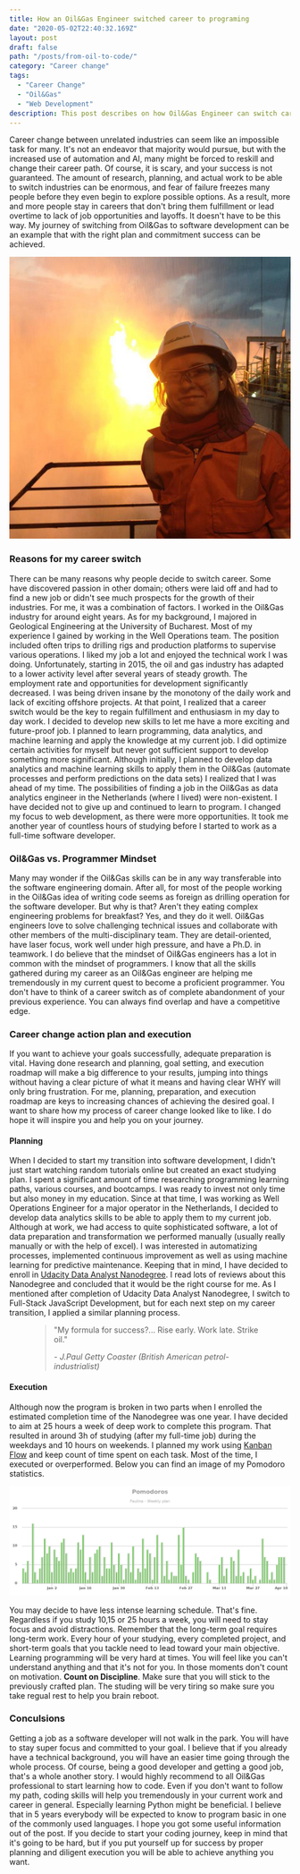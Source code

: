 ```yaml
---
title: How an Oil&Gas Engineer switched career to programing
date: "2020-05-02T22:40:32.169Z"
layout: post
draft: false
path: "/posts/from-oil-to-code/"
category: "Career change"
tags:
  - "Career Change"
  - "Oil&Gas"
  - "Web Development"
description: This post describes on how Oil&Gas Engineer can switch career into software development.
---
```

Career change between unrelated industries can seem like an impossible task for many. It's not an endeavor that majority would pursue, but with the increased use of automation and AI, many might be forced to reskill and change their career path.  Of course, it is scary, and your success is not guaranteed. The amount of research, planning, and actual work to be able to switch industries can be enormous, and fear of failure freezes many people before they even begin to explore possible options. As a result, more and more people stay in careers that don't bring them fulfillment or lead overtime to lack of job opportunities and layoffs. It doesn't have to be this way. My journey of switching from Oil&Gas to software development can be an example that with the right plan and commitment success can be achieved.

 ![Flaring on the Oil&Gas rig](./oilrig.jpg )
### Reasons for my career switch
There can be many reasons why people decide to switch career. Some have discovered passion in other domain; others were laid off and had to find a new job or didn't see much prospects for the growth of their industries. For me, it was a combination of factors. I worked in the Oil&Gas industry for around eight years. As for my background, I majored in Geological Engineering at the University of Bucharest. Most of my experience I gained by working in the Well Operations team. The position included often trips to drilling rigs and production platforms to supervise various operations. I liked my job a lot and enjoyed the technical work I was doing. Unfortunately, starting in 2015, the oil and gas industry has adapted to a lower activity level after several years of steady growth. The employment rate and opportunities for development significantly decreased. I was being driven insane by the monotony of the daily work and lack of exciting offshore projects. At that point, I realized that a career switch would be the key to regain fulfillment and enthusiasm in my day to day work. I decided to develop new skills to let me have a more exciting and future-proof job. I planned to learn programming, data analytics, and machine learning and apply the knowledge at my current job. I did optimize certain activities for myself but never got sufficient support to develop something more significant. Although initially, I planned to develop data analytics and machine learning skills to apply them in the Oil&Gas (automate processes and perform predictions on the data sets) I realized that I was ahead of my time. The possibilities of finding a job in the Oil&Gas as data analytics engineer in the Netherlands (where I lived) were non-existent. I have decided not to give up and continued to learn to program. I changed my focus to web development, as there were more opportunities. It took me another year of countless hours of studying before I started to work as a full-time software developer.

### Oil&Gas vs. Programmer Mindset

Many may wonder if the Oil&Gas skills can be in any way transferable into the software engineering domain. After all, for most of the people working in the Oil&Gas idea of writing code seems as foreign as drilling operation for the software developer. But why is that? Aren't they eating complex engineering problems for breakfast? Yes, and they do it well. Oil&Gas engineers love to solve challenging technical issues and collaborate with other members of the multi-disciplinary team. They are detail-oriented, have laser focus, work well under high pressure, and have a Ph.D. in teamwork. I do believe that the mindset of Oil&Gas engineers has a lot in common with the mindset of programmers.  I know that all the skills gathered during my career as an Oil&Gas engineer are helping me tremendously in my current quest to become a proficient programmer. You don't have to think of a career switch as of complete abandonment of your previous experience. You can always find overlap and have a competitive edge.

### Career change action plan and execution

If you want to achieve your goals successfully, adequate preparation is vital.  Having done research and planning, goal setting, and execution roadmap will make a big difference to your results, jumping into things without having a clear picture of what it means and having clear WHY will only bring frustration. For me, planning, preparation, and execution roadmap are keys to increasing chances of achieving the desired goal. I want to share how my process of career change looked like to like. I do hope it will inspire you and help you on your journey.

#### Planning

When I decided to start my transition into software development, I didn't just start watching random tutorials online but created an exact studying plan. I spent a significant amount of time researching programming learning paths, various courses, and bootcamps. I was ready to invest not only time but also money in my education. Since at that time, I was working as Well Operations Engineer for a major operator in the Netherlands, I decided to develop data analytics skills to be able to apply them to my current job. Although at work, we had access to quite sophisticated software, a lot of data preparation and transformation we performed manually (usually really manually or with the help of excel). I was interested in automatizing processes, implemented continuous improvement as well as using machine learning for predictive maintenance. Keeping that in mind, I have decided to enroll in [Udacity Data Analyst Nanodegree](https://eu.udacity.com/course/data-analyst-nanodegree--nd002). I read lots of reviews about this Nanodegree and concluded that it would be the right course for me. As I mentioned after completion of Udacity Data Analyst Nanodegree, I switch to Full-Stack JavaScript Development, but for each next step on my career transition, I applied a similar planning process.


<figure>
    <blockquote>
        <p> "My formula for success?... Rise early. Work late. Strike  oil."
        <footer>
            <cite>-  J.Paul Getty Coaster (British American petrol-industrialist)</cite>
        </footer>
    </blockquote>
</figure>

#### Execution

Although now the program is broken in two parts when I enrolled the estimated completion time of the Nanodegree was one year. I have decided to aim at 25 hours a week of deep work to complete this program. That resulted in around 3h of studying (after my full-time job) during the weekdays and 10 hours on weekends. I planned my work using [Kanban Flow](https://kanbanflow.com) and keep count of time spent on each task. Most of the time, I executed or overperformed. Below you can find an image of my Pomodoro statistics.

![Pomodoro Statistics with KanbanFlow](./pomodoro.png)

You may decide to have less intense learning schedule. That's fine. Regardless if you study 10,15 or 25 hours a week, you will need to stay focus and avoid distractions. Remember that the long-term goal requires long-term work. Every hour of your studying, every completed project, and short-term goals that you tackle need to lead toward your main objective. Learning programming will be very hard at times. You will feel like you can't understand anything and that it's not for you. In those moments don't count on motivation. __Count on Discipline__. Make sure that you will stick to the previously crafted plan. The studing will be very tiring so make sure you take regual rest to help you brain reboot.


 ### Conculsions

 Getting a job as a software developer will not walk in the park. You will have to stay super focus and committed to your goal. I believe that if you already have a technical background, you will have an easier time going through the whole process. Of course, being a good developer and getting a good job, that's a whole another story. I would highly recommend to all Oil&Gas professional to start learning how to code. Even if you don't want to follow my path, coding skills will help you tremendously in your current work and career in general. Especially learning Python might be beneficial. I believe that in 5 years everybody will be expected to know to program basic in one of the commonly used languages. I hope you got some useful information out of the post. If you decide to start your coding journey, keep in mind that it's going to be hard, but if you put yourself up for success by proper planning and diligent execution you will be able to achieve anything you want.
